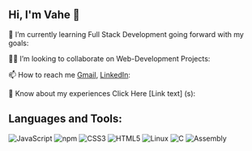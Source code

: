 ## Hi, I'm Vahe 👋

🌱 I’m currently learning Full Stack Development going forward with my goals:

👨‍💻 I’m looking to collaborate on Web-Development Projects:

📫 How to reach me [Gmail](https://mail.google.com/mail/u/0/#inbox),  [LinkedIn](https://www.linkedin.com/in/vahe-ohanyan-352165328/):

📄 Know about my experiences Click Here [Link text] (s):

## Languages and Tools:
![JavaScript](https://img.shields.io/badge/JavaScript-323330?style=for-the-badge&logo=javascript&logoColor=F7DF1E)
![npm](https://img.shields.io/badge/npm-CB3837?style=for-the-badge&logo=npm&logoColor=white)
![CSS3](https://img.shields.io/badge/CSS3-1572B6?style=for-the-badge&logo=css3&logoColor=white)
![HTML5](https://img.shields.io/badge/HTML5-E34F26?style=for-the-badge&logo=html5&logoColor=white)
![Linux](https://img.shields.io/badge/Linux-FCC624?style=for-the-badge&logo=linux&logoColor=black)
![C](https://img.shields.io/badge/C-00599C?style=for-the-badge&logo=c&logoColor=white)
![Assembly](https://img.shields.io/badge/Assembly-000000?style=for-the-badge&logo=assemblyscript&logoColor=white)





<!--
**OV111/OV111** is a ✨ _special_ ✨ repository because its `README.md` (this file) appears on your GitHub profile.

Here are some ideas to get you started:

- 🔭 I’m currently working on ...
- 🌱 I’m currently learning ...
- 👯 I’m looking to collaborate on ...
- 🤔 I’m looking for help with ...
- 💬 Ask me about ...
- 📫 How to reach me: ...
- 😄 Pronouns: ...
- ⚡ Fun fact: ...
-->
